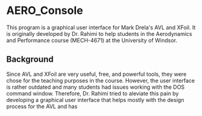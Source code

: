 # AERO_Console
This program is a graphical user interface for Mark Drela's AVL and XFoil. It is originally developed by Dr. Rahimi to help students in the Aerodynamics and Performance course (MECH-4671) at the University of Windsor. 

## Background
Since AVL and XFoil are very useful, free, and powerful tools, they were chose for the teaching purposes in the course. However, the user interface is rather outdated and many students had issues working with the DOS command window. Therefore, Dr. Rahimi tried to aleviate this pain by developing a graphical user interface that helps mostly with the design process for the AVL and has 
<!--stackedit_data:
eyJoaXN0b3J5IjpbLTEyNzczNjUwMTddfQ==
-->